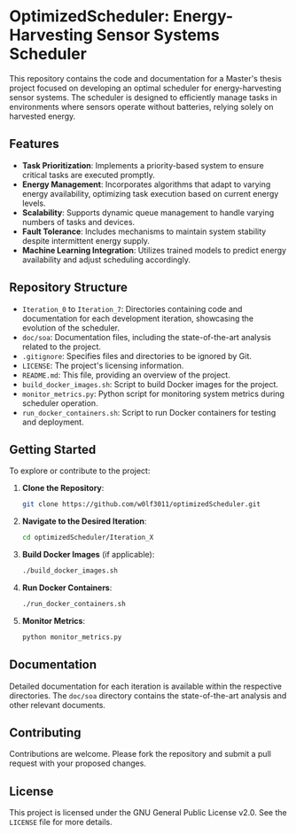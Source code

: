 # OptimizedScheduler: Energy-Harvesting Sensor Systems Scheduler

This repository contains the code and documentation for a Master's thesis project focused on developing an optimal scheduler for energy-harvesting sensor systems. The scheduler is designed to efficiently manage tasks in environments where sensors operate without batteries, relying solely on harvested energy.

## Features

- **Task Prioritization**: Implements a priority-based system to ensure critical tasks are executed promptly.
- **Energy Management**: Incorporates algorithms that adapt to varying energy availability, optimizing task execution based on current energy levels.
- **Scalability**: Supports dynamic queue management to handle varying numbers of tasks and devices.
- **Fault Tolerance**: Includes mechanisms to maintain system stability despite intermittent energy supply.
- **Machine Learning Integration**: Utilizes trained models to predict energy availability and adjust scheduling accordingly.

## Repository Structure

- `Iteration_0` to `Iteration_7`: Directories containing code and documentation for each development iteration, showcasing the evolution of the scheduler.
- `doc/soa`: Documentation files, including the state-of-the-art analysis related to the project.
- `.gitignore`: Specifies files and directories to be ignored by Git.
- `LICENSE`: The project's licensing information.
- `README.md`: This file, providing an overview of the project.
- `build_docker_images.sh`: Script to build Docker images for the project.
- `monitor_metrics.py`: Python script for monitoring system metrics during scheduler operation.
- `run_docker_containers.sh`: Script to run Docker containers for testing and deployment.

## Getting Started

To explore or contribute to the project:

1. **Clone the Repository**:
   ```bash
   git clone https://github.com/w0lf3011/optimizedScheduler.git
   ```

2. **Navigate to the Desired Iteration**:
   ```bash
   cd optimizedScheduler/Iteration_X
   ```

3. **Build Docker Images** (if applicable):
   ```bash
   ./build_docker_images.sh
   ```

4. **Run Docker Containers**:
   ```bash
   ./run_docker_containers.sh
   ```

5. **Monitor Metrics**:
   ```bash
   python monitor_metrics.py
   ```


## Documentation
Detailed documentation for each iteration is available within the respective directories. The `doc/soa` directory contains the state-of-the-art analysis and other relevant documents.


## Contributing
Contributions are welcome. Please fork the repository and submit a pull request with your proposed changes.

## License
This project is licensed under the GNU General Public License v2.0. See the `LICENSE` file for more details.
